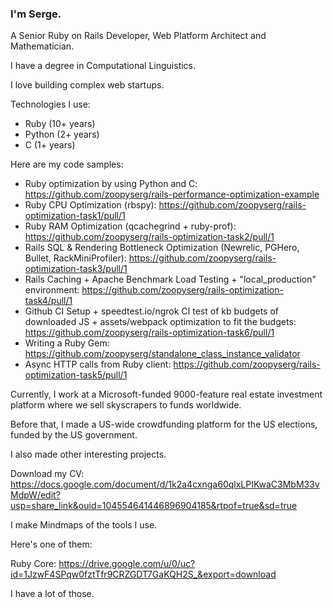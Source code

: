 ### I'm Serge.
A Senior Ruby on Rails Developer, Web Platform Architect and Mathematician.

I have a degree in Computational Linguistics.

I love building complex web startups.

Technologies I use:
- Ruby (10+ years)
- Python (2+ years)
- C (1+ years)

Here are my code samples:
- Ruby optimization by using Python and C: https://github.com/zoopyserg/rails-performance-optimization-example
- Ruby CPU Optimization (rbspy): https://github.com/zoopyserg/rails-optimization-task1/pull/1
- Ruby RAM Optimization (qcachegrind + ruby-prof): https://github.com/zoopyserg/rails-optimization-task2/pull/1
- Rails SQL & Rendering Bottleneck Optimization (Newrelic, PGHero, Bullet, RackMiniProfiler): https://github.com/zoopyserg/rails-optimization-task3/pull/1
- Rails Caching + Apache Benchmark Load Testing + "local_production" environment: https://github.com/zoopyserg/rails-optimization-task4/pull/1
- Github CI Setup + speedtest.io/ngrok CI test of kb budgets of downloaded JS + assets/webpack optimization to fit the budgets: https://github.com/zoopyserg/rails-optimization-task6/pull/1
- Writing a Ruby Gem: https://github.com/zoopyserg/standalone_class_instance_validator
- Async HTTP calls from Ruby client: https://github.com/zoopyserg/rails-optimization-task5/pull/1

Currently, I work at a Microsoft-funded 9000-feature real estate investment platform where we sell skyscrapers to funds worldwide.

Before that, I made a US-wide crowdfunding platform for the US elections, funded by the US government.

I also made other interesting projects.

Download my CV: https://docs.google.com/document/d/1k2a4cxnga60qlxLPIKwaC3MbM33vMdpW/edit?usp=share_link&ouid=104554641446896904185&rtpof=true&sd=true

I make Mindmaps of the tools I use.

Here's one of them:

Ruby Core: https://drive.google.com/u/0/uc?id=1JzwF4SPqw0fztTfr9CRZGDT7GaKQH2S_&export=download

I have a lot of those.
